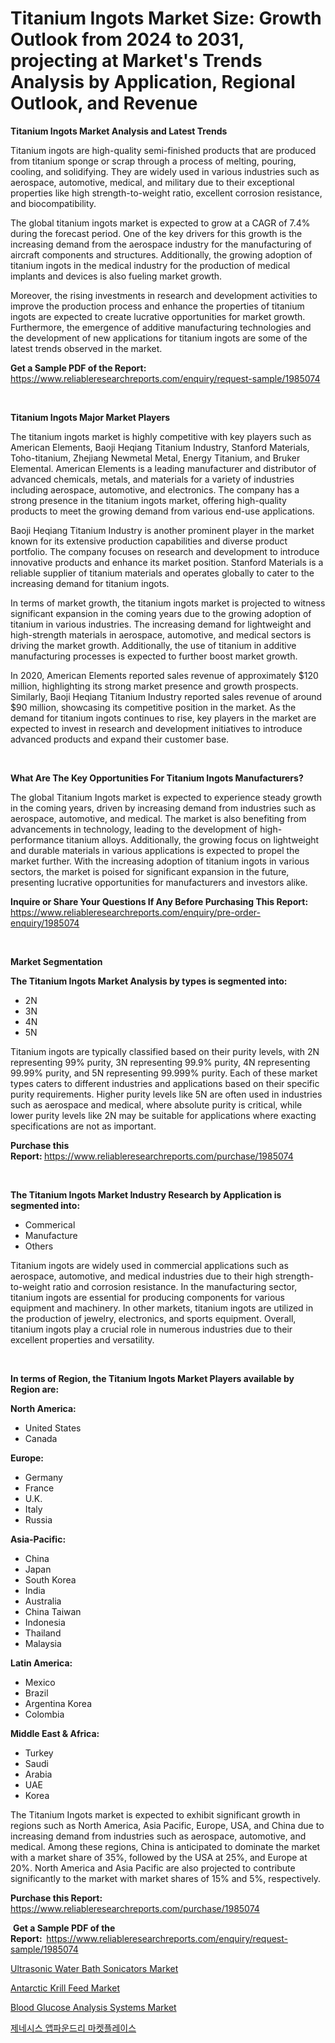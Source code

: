<p><h1>Titanium Ingots Market Size: Growth Outlook from 2024 to 2031, projecting at Market's Trends Analysis by Application, Regional Outlook, and Revenue</h1></p><p><strong>Titanium Ingots Market Analysis and Latest Trends</strong></p>
<p><p>Titanium ingots are high-quality semi-finished products that are produced from titanium sponge or scrap through a process of melting, pouring, cooling, and solidifying. They are widely used in various industries such as aerospace, automotive, medical, and military due to their exceptional properties like high strength-to-weight ratio, excellent corrosion resistance, and biocompatibility.</p><p>The global titanium ingots market is expected to grow at a CAGR of 7.4% during the forecast period. One of the key drivers for this growth is the increasing demand from the aerospace industry for the manufacturing of aircraft components and structures. Additionally, the growing adoption of titanium ingots in the medical industry for the production of medical implants and devices is also fueling market growth.</p><p>Moreover, the rising investments in research and development activities to improve the production process and enhance the properties of titanium ingots are expected to create lucrative opportunities for market growth. Furthermore, the emergence of additive manufacturing technologies and the development of new applications for titanium ingots are some of the latest trends observed in the market.</p></p>
<p><strong>Get a Sample PDF of the Report:&nbsp;</strong> <a href="https://www.reliableresearchreports.com/enquiry/request-sample/1985074">https://www.reliableresearchreports.com/enquiry/request-sample/1985074</a></p>
<p>&nbsp;</p>
<p><strong>Titanium Ingots Major Market Players</strong></p>
<p><p>The titanium ingots market is highly competitive with key players such as American Elements, Baoji Heqiang Titanium Industry, Stanford Materials, Toho-titanium, Zhejiang Newmetal Metal, Energy Titanium, and Bruker Elemental. American Elements is a leading manufacturer and distributor of advanced chemicals, metals, and materials for a variety of industries including aerospace, automotive, and electronics. The company has a strong presence in the titanium ingots market, offering high-quality products to meet the growing demand from various end-use applications.</p><p>Baoji Heqiang Titanium Industry is another prominent player in the market known for its extensive production capabilities and diverse product portfolio. The company focuses on research and development to introduce innovative products and enhance its market position. Stanford Materials is a reliable supplier of titanium materials and operates globally to cater to the increasing demand for titanium ingots.</p><p>In terms of market growth, the titanium ingots market is projected to witness significant expansion in the coming years due to the growing adoption of titanium in various industries. The increasing demand for lightweight and high-strength materials in aerospace, automotive, and medical sectors is driving the market growth. Additionally, the use of titanium in additive manufacturing processes is expected to further boost market growth.</p><p>In 2020, American Elements reported sales revenue of approximately $120 million, highlighting its strong market presence and growth prospects. Similarly, Baoji Heqiang Titanium Industry reported sales revenue of around $90 million, showcasing its competitive position in the market. As the demand for titanium ingots continues to rise, key players in the market are expected to invest in research and development initiatives to introduce advanced products and expand their customer base.</p></p>
<p>&nbsp;</p>
<p><strong>What Are The Key Opportunities For Titanium Ingots Manufacturers?</strong></p>
<p><p>The global Titanium Ingots market is expected to experience steady growth in the coming years, driven by increasing demand from industries such as aerospace, automotive, and medical. The market is also benefiting from advancements in technology, leading to the development of high-performance titanium alloys. Additionally, the growing focus on lightweight and durable materials in various applications is expected to propel the market further. With the increasing adoption of titanium ingots in various sectors, the market is poised for significant expansion in the future, presenting lucrative opportunities for manufacturers and investors alike.</p></p>
<p><strong>Inquire or Share Your Questions If Any Before Purchasing This Report:</strong> <a href="https://www.reliableresearchreports.com/enquiry/pre-order-enquiry/1985074">https://www.reliableresearchreports.com/enquiry/pre-order-enquiry/1985074</a></p>
<p>&nbsp;</p>
<p><strong>Market Segmentation</strong></p>
<p><strong>The Titanium Ingots Market Analysis by types is segmented into:</strong></p>
<p><ul><li>2N</li><li>3N</li><li>4N</li><li>5N</li></ul></p>
<p><p>Titanium ingots are typically classified based on their purity levels, with 2N representing 99% purity, 3N representing 99.9% purity, 4N representing 99.99% purity, and 5N representing 99.999% purity. Each of these market types caters to different industries and applications based on their specific purity requirements. Higher purity levels like 5N are often used in industries such as aerospace and medical, where absolute purity is critical, while lower purity levels like 2N may be suitable for applications where exacting specifications are not as important.</p></p>
<p><strong>Purchase this Report:&nbsp;</strong><a href="https://www.reliableresearchreports.com/purchase/1985074">https://www.reliableresearchreports.com/purchase/1985074</a></p>
<p>&nbsp;</p>
<p><strong>The Titanium Ingots Market Industry Research by Application is segmented into:</strong></p>
<p><ul><li>Commerical</li><li>Manufacture</li><li>Others</li></ul></p>
<p><p>Titanium ingots are widely used in commercial applications such as aerospace, automotive, and medical industries due to their high strength-to-weight ratio and corrosion resistance. In the manufacturing sector, titanium ingots are essential for producing components for various equipment and machinery. In other markets, titanium ingots are utilized in the production of jewelry, electronics, and sports equipment. Overall, titanium ingots play a crucial role in numerous industries due to their excellent properties and versatility.</p></p>
<p>&nbsp;</p>
<p><strong>In terms of Region, the Titanium Ingots Market Players available by Region are:</strong></p>
<p>
    <p> <strong> North America: </strong>
        <ul>
            <li>United States</li>
            <li>Canada</li>
        </ul>
        </p> 
    <p> <strong> Europe: </strong>
        <ul>
            <li>Germany</li>
            <li>France</li>
            <li>U.K.</li>
            <li>Italy</li>
            <li>Russia</li>
        </ul>
        </p> 
    <p> <strong> Asia-Pacific: </strong>
        <ul>
            <li>China</li>
            <li>Japan</li>
            <li>South Korea</li>
            <li>India</li>
            <li>Australia</li>
            <li>China Taiwan</li>
            <li>Indonesia</li>
            <li>Thailand</li>
            <li>Malaysia</li>
        </ul>
        </p> 
    <p> <strong> Latin America: </strong>
        <ul>
            <li>Mexico</li>
            <li>Brazil</li>
            <li>Argentina Korea</li>
            <li>Colombia</li>
        </ul>
        </p> 
    <p> <strong> Middle East & Africa: </strong>
        <ul>
            <li>Turkey</li>
            <li>Saudi</li>
            <li>Arabia</li>
            <li>UAE</li>
            <li>Korea</li>
        </ul>
    </p>
    </p>
<p><p>The Titanium Ingots market is expected to exhibit significant growth in regions such as North America, Asia Pacific, Europe, USA, and China due to increasing demand from industries such as aerospace, automotive, and medical. Among these regions, China is anticipated to dominate the market with a market share of 35%, followed by the USA at 25%, and Europe at 20%. North America and Asia Pacific are also projected to contribute significantly to the market with market shares of 15% and 5%, respectively.</p></p>
<p><strong>Purchase this Report: </strong><a href="https://www.reliableresearchreports.com/purchase/1985074">https://www.reliableresearchreports.com/purchase/1985074</a></p>
<p>&nbsp;<strong>Get a Sample PDF of the Report:&nbsp;&nbsp;</strong><a href="https://www.reliableresearchreports.com/enquiry/request-sample/1985074">https://www.reliableresearchreports.com/enquiry/request-sample/1985074</a></p>
<p><strong></strong></p>
<p><p><a href="https://view.publitas.com/reportprime-1/ultrasonic-water-bath-sonicators-market-size-furnishes-valuable-information-encompassing-market-share-market-trends-and-projections-spanning-from-2023-to-2030/">Ultrasonic Water Bath Sonicators Market</a></p><p><a href="https://gentle-editor-9db.notion.site/Antarctic-Krill-Feed-Market-Size-Focuses-on-Market-Dynamics-In-Depth-Analysis-and-Future-Projection-d1276380779e438a9ec545748ba0111d">Antarctic Krill Feed Market</a></p><p><a href="https://view.publitas.com/reportprime-1/blood-glucose-analysis-systems-market-share-market-new-trends-analysis-report-by-type-by-application-by-end-use-by-region-and-segment-forecasts-2023-2030/">Blood Glucose Analysis Systems Market</a></p><p><a href="https://medium.com/@cierrahayes645/genesys-appfoundry-marketplace-%EC%8B%9C%EC%9E%A5-%EA%B7%9C%EB%AA%A8-cagr-%EC%B6%94%EC%84%B8-2024-2030-40ff5e04c371">제네시스 앱파운드리 마켓플레이스</a></p></p>